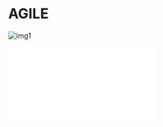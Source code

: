 # AGILE

![img1](https://www.penserchanger.com/wp-content/uploads/2020/12/Agilite-flexibilite.jpg)

![img2](./manifeste_agile_a3.pdf)

